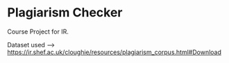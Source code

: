<h1> Plagiarism Checker</h1>

Course Project for IR.

Dataset used --> https://ir.shef.ac.uk/cloughie/resources/plagiarism_corpus.html#Download
